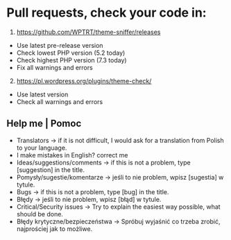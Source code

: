 # Pull requests, check your code in:

1. https://github.com/WPTRT/theme-sniffer/releases
- Use latest pre-release version
- Check lowest PHP version (5.2 today)
- Check highest PHP version (7.3 today)
- Fix all warnings and errors
2. https://pl.wordpress.org/plugins/theme-check/
- Use latest version
- Check all warnings and errors

## Help me | Pomoc

- Translators → if it is not difficult, I would ask for a translation from Polish to your language.
- I make mistakes in English? correct me
- Ideas/suggestions/comments → if this is not a problem, type [suggestion] in the title.
- Pomysły/sugestie/komentarze → jeśli to nie problem, wpisz [sugestia] w tytule.
- Bugs → if this is not a problem, type [bug] in the title.
- Błędy → jeśli to nie problem, wpisz [błąd] w tytule.
- Critical/Security issues → Try to explain the easiest way possible, what should be done.
- Błędy krytyczne/bezpieczeństwa → Spróbuj wyjaśnić co trzeba zrobić, najprościej jak to możliwe.
